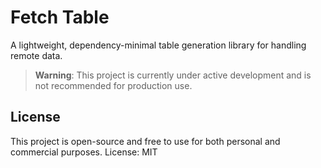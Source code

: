 # Fetch Table

A lightweight, dependency-minimal table generation library for handling remote data.

> **Warning**: This project is currently under active development and is not recommended for production use.

## License

This project is open-source and free to use for both personal and commercial purposes. License: MIT
